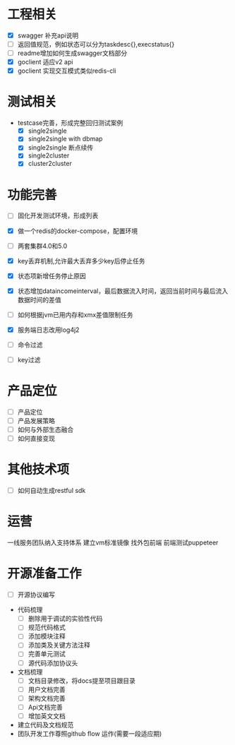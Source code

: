 # 工程相关
- [x] swagger 补充api说明
- [ ] 返回值规范，例如状态可以分为taskdesc{},execstatus{}
- [ ] readme增加如何生成swagger文档部分
- [x] goclient 适应v2 api
- [x] goclient 实现交互模式类似redis-cli

# 测试相关

* testcase完善，形成完整回归测试案例
  - [x] single2single
  - [x] single2single with dbmap
  - [x] single2single 断点续传
  - [x] single2cluster
  - [x] cluster2cluster

# 功能完善
- [ ] 固化开发测试环境，形成列表
- [x] 做一个redis的docker-compose，配置环境
- [ ] 两套集群4.0和5.0
- [x] key丢弃机制,允许最大丢弃多少key后停止任务
- [x] 状态项新增任务停止原因
- [x] 状态增加dataincomeinterval，最后数据流入时间，返回当前时间与最后流入数据时间的差值
- [ ] 如何根据jvm已用内存和xmx差值限制任务
- [x] 服务端日志改用log4j2
- [ ] 命令过滤
- [ ] key过滤
  


# 产品定位
- [ ] 产品定位
- [ ] 产品发展策略
- [ ] 如何与外部生态融合
- [ ] 如何直接变现

# 其他技术项
- [ ] 如何自动生成restful sdk

# 运营
一线服务团队纳入支持体系
建立vm标准镜像
找外包前端
前端测试puppeteer

# 开源准备工作

- [ ] 开源协议编写

* 代码梳理
  - [ ] 删除用于调试的实验性代码
  - [ ] 规范代码格式
  - [ ] 添加模块注释
  - [ ] 添加类及关键方法注释
  - [ ] 完善单元测试
  - [ ] 源代码添加协议头
  
* 文档梳理  
  - [ ] 文档目录修改，将docs提至项目跟目录
  - [ ] 用户文档完善
  - [ ] 架构文档完善
  - [ ] Api文档完善
  - [ ] 增加英文文档
* 建立代码及文档规范
* 团队开发工作尊照github flow 运作(需要一段适应期)
